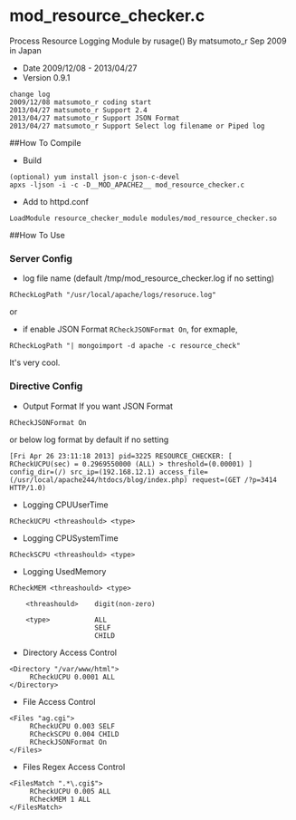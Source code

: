 # mod_resource_checker.c
Process Resource Logging Module by rusage() By matsumoto_r Sep 2009 in Japan

- Date     2009/12/08 - 2013/04/27
- Version  0.9.1

```
change log
2009/12/08 matsumoto_r coding start
2013/04/27 matsumoto_r Support 2.4
2013/04/27 matsumoto_r Support JSON Format
2013/04/27 matsumoto_r Support Select log filename or Piped log
```

##How To Compile
- Build
```
(optional) yum install json-c json-c-devel
apxs -ljson -i -c -D__MOD_APACHE2__ mod_resource_checker.c
```

- Add to  httpd.conf
```
LoadModule resource_checker_module modules/mod_resource_checker.so
```


##How To Use
### Server Config
- log file name (default /tmp/mod_resource_checker.log if no setting)

```
RCheckLogPath "/usr/local/apache/logs/resoruce.log"
```

or

- if enable JSON Format `RCheckJSONFormat On`, for exmaple, 

```
RCheckLogPath "| mongoimport -d apache -c resource_check"
```

It's very cool.


### Directive Config
- Output Format
If you want JSON Format

```
RCheckJSONFormat On
```

or below log format by default if no setting

```
[Fri Apr 26 23:11:18 2013] pid=3225 RESOURCE_CHECKER: [ RCheckUCPU(sec) = 0.2969550000 (ALL) > threshold=(0.00001) ] config_dir=(/) src_ip=(192.168.12.1) access_file=(/usr/local/apache244/htdocs/blog/index.php) request=(GET /?p=3414 HTTP/1.0)
```

- Logging CPUUserTime
```
RCheckUCPU <threashould> <type>
```

- Logging CPUSystemTime
```
RCheckSCPU <threashould> <type>
```

- Logging UsedMemory
```
RCheckMEM <threashould> <type>

    <threashould>    digit(non-zero)

    <type>           ALL
                     SELF
                     CHILD
```

- Directory Access Control
```
<Directory "/var/www/html">
     RCheckUCPU 0.0001 ALL
</Directory>
```

- File Access Control
```
<Files "ag.cgi">
     RCheckUCPU 0.003 SELF
     RCheckSCPU 0.004 CHILD
     RCheckJSONFormat On
</Files>
```

- Files Regex Access Control
```
<FilesMatch ".*\.cgi$">
     RCheckUCPU 0.005 ALL
     RCheckMEM 1 ALL
</FilesMatch>
```

